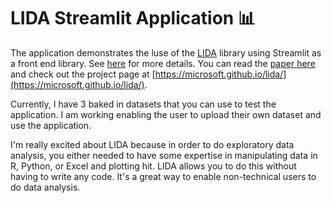 # LIDA Streamlit Application 📊



The application demonstrates the luse of the [LIDA](https://github.com/microsoft/lida) library using Streamlit as a front end library. See [here](https://github.com/lida-project/lida-streamlit/blob/main/README.md) for more details. You can read the  [paper here](https://arxiv.org/abs/2303.02927) and check out the project page at [https://microsoft.github.io/lida/](https://microsoft.github.io/lida/).

Currently, I have 3 baked in datasets that you can use to test the application. I am working enabling the user to upload their own dataset and use the application.

I'm really excited about LIDA because in order to do exploratory data analysis, you either needed to have some expertise in manipulating data in  R, Python, or Excel and plotting hit. LIDA allows you to do this without having to write any code. It's a great way to enable non-technical users to do data analysis.
